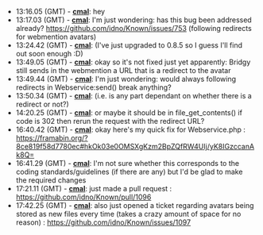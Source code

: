 * <a id="13:16.05">13:16.05 (GMT)</a> - __[cmal](https://github.com/cmal)__: hey
* <a id="13:17.03">13:17.03 (GMT)</a> - __[cmal](https://github.com/cmal)__: I'm just wondering: has this bug been addressed already? https://github.com/idno/Known/issues/753 (following redirects for webmention avatars)
* <a id="13:24.42">13:24.42 (GMT)</a> - __[cmal](https://github.com/cmal)__: (I've just upgraded to 0.8.5 so I guess I'll find out soon enough :D)
* <a id="13:49.05">13:49.05 (GMT)</a> - __[cmal](https://github.com/cmal)__: okay so it's not fixed just yet apparently: Bridgy still sends in the webmention a URL that is a redirect to the avatar
* <a id="13:49.44">13:49.44 (GMT)</a> - __[cmal](https://github.com/cmal)__: I'm just wondering: would always following redirects in Webservice:send() break anything?
* <a id="13:50.34">13:50.34 (GMT)</a> - __[cmal](https://github.com/cmal)__: (i.e. is any part dependant on whether there is a redirect or not?)
* <a id="14:20.25">14:20.25 (GMT)</a> - __[cmal](https://github.com/cmal)__: or maybe it should be in file_get_contents() if code is 302 then rerun the request with the redirect URL?
* <a id="16:40.42">16:40.42 (GMT)</a> - __[cmal](https://github.com/cmal)__: okay here's my quick fix for Webservice.php : https://framabin.org/?8ce819f58d7780ec#hkOk03e0OMSXgKzm2BpZQfRW4UIj/yK8IGzccanAk8Q=
* <a id="16:41.29">16:41.29 (GMT)</a> - __[cmal](https://github.com/cmal)__: I'm not sure whether this corresponds to the coding standards/guidelines (if there are any) but I'd be glad to make the required changes
* <a id="17:21.11">17:21.11 (GMT)</a> - __[cmal](https://github.com/cmal)__: just made a pull request : https://github.com/idno/Known/pull/1096
* <a id="17:42.25">17:42.25 (GMT)</a> - __[cmal](https://github.com/cmal)__: also just opened a ticket regarding avatars being stored as new files every time (takes a crazy amount of space for no reason) : https://github.com/idno/Known/issues/1097
